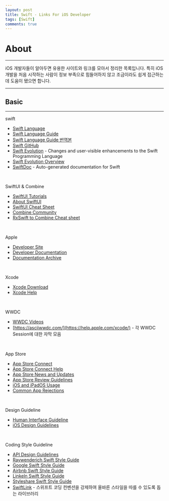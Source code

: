 ```yaml
---
layout: post
title: Swift - Links For iOS Developer
tags: [Swift]
comments: true
---
```




# About
---

iOS 개발자들이 알아두면 유용한 사이트와 링크를 모아서 정리한 목록입니다. 특히 iOS개발을 처음 시작하는 사람이 정보 부족으로 힘들어하지 않고 조금이라도 쉽게 접근하는데 도움이 됐으면 합니다.

---


## Basic

---

swift

 - [Swift Language](https://swift.org/)
 - [Swift Language Guide](https://docs.swift.org/swift-book/LanguageGuide/TheBasics.html)
 - [Swift Language Guide 번역본](https://jusung.gitbook.io/the-swift-language-guide/)
 - [Swift GitHub](https://github.com/apple/swift)
 - [Swift Evolution](https://github.com/apple/swift-evolution) - Changes and user-visible enhancements to the Swift Programming Language
 - [Swift Evolution Overview](https://apple.github.io/swift-evolution/#)
 - [SwiftDoc](https://swiftdoc.org/) -  Auto-generated documentation for Swift
<br>

 SwiftUI & Combine

 - [SwiftUI Tutorials](https://developer.apple.com/tutorials/swiftui/tutorials)
 - [About SwiftUI](https://github.com/Juanpe/About-SwiftUI)
 - [SwiftUI Cheat Sheet](https://github.com/SimpleBoilerplates/SwiftUI-Cheat-Sheet)
 - [Combine Community](https://github.com/CombineCommunity)
 - [RxSwift to Combine Cheat sheet](https://github.com/CombineCommunity/rxswift-to-combine-cheatsheet)
<br>

 Apple

 - [Developer Site](https://developer.apple.com/develop/)
 - [Developer Documentation](https://developer.apple.com/documentation/)
 - [Documentation Archive](https://developer.apple.com/library/archive/navigation/)
 <br>

 Xcode

  - [Xcode Download](https://idmsa.apple.com/IDMSWebAuth/signin?appIdKey=891bd3417a7776362562d2197f89480a8547b108fd934911bcbea0110d07f757&path=%2Fdownload%2F&rv=1)
  - [Xcode Help](https://help.apple.com/xcode/)
<br>

WWDC

 - [WWDC Videos](https://developer.apple.com/videos/)
 - [https://asciiwwdc.com/](https://help.apple.com/xcode/) -  각 WWDC Session에 대한 자막 모음
 <br>

 App Store

- [App Store Connect](https://appstoreconnect.apple.com/login)
- [App Store Connect Help](https://help.apple.com/xcode/)
- [App Store News and Updates](https://developer.apple.com/news/)
- [App Store Review Guidelines](https://developer.apple.com/app-store/review/guidelines/)
- [iOS and iPadOS Usage ](https://developer.apple.com/support/app-store/)
- [Common App Rejections](https://help.apple.com/xcode/)
<br>

Design Guideline

- [Human Interface Guideline](https://developer.apple.com/design/human-interface-guidelines/ios/overview/themes/)
- [iOS Design Guidelines](https://ivomynttinen.com/blog/ios-design-guidelines)
<br>

Coding Style Guideline

- [API Design Guidelines](https://swift.org/documentation/api-design-guidelines/)
- [Raywenderich Swift Style Guide](https://github.com/raywenderlich/swift-style-guide)
- [Google Swift Style Guide](https://google.github.io/swift/)
- [Airbnb Swift Style Guide](https://github.com/airbnb/swift)
- [Linkeln Swift Style Guide](https://github.com/linkedin/swift-style-guide)
- [Styleshare Swift Style Guide](https://github.com/StyleShare/swift-style-guide)
- [SwiftLink](https://github.com/realm/SwiftLint) - 스위프트 코딩 컨벤션을 강제하여 올바른 스타일을 따를 수 있도록 돕는 라이브러리















